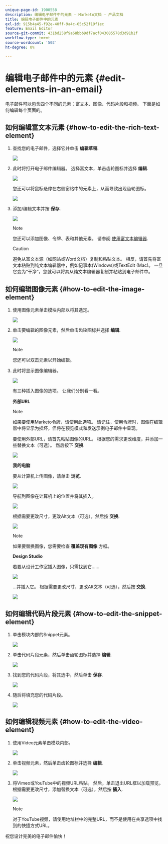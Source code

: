 ```yaml
---
unique-page-id: 1900558
description: 编辑电子邮件中的元素 — Marketo文档 — 产品文档
title: 编辑电子邮件中的元素
exl-id: 915b4a45-f92e-40ff-9a4c-65c52f19f1ec
feature: Email Editor
source-git-commit: 431bd258f9a68bbb9df7acf043085578d3d91b1f
workflow-type: tm+mt
source-wordcount: '502'
ht-degree: 0%

---
```


# 编辑电子邮件中的元素 {#edit-elements-in-an-email}

电子邮件可以包含四个不同的元素：富文本、图像、代码片段和视频。 下面是如何编辑每个页面的。

## 如何编辑富文本元素 {#how-to-edit-the-rich-text-element}

1. 查找您的电子邮件，选择它并单击 **编辑草稿**.

   ![](assets/one-edited.png)

1. 此时将打开电子邮件编辑器。 选择富文本，单击齿轮图标并选择 **编辑**.

   ![](assets/two.png)

   您还可以将鼠标悬停在右侧窗格中的元素上，从而导致出现齿轮图标。

   ![](assets/three.png)

1. 添加/编辑文本并按 **保存**.

   ![](assets/four.png)

   >[!NOTE]
   >
   >您还可以添加图像、令牌、表和其他元素。 请参阅 [使用富文本编辑器](/help/marketo/product-docs/email-marketing/general/understanding-the-email-editor/using-the-rich-text-editor.md).

   >[!CAUTION]
   >
   >避免从富文本源（如网站或Word文档）复制和粘贴文本。 相反，请首先将富文本粘贴到纯文本编辑器中，例如记事本(Windows)或TextEdit (Mac)。 一旦它变为“干净”，您就可以将其从纯文本编辑器复制并粘贴到电子邮件中。

## 如何编辑图像元素 {#how-to-edit-the-image-element}

1. 使用图像元素单击模块内部以将其选定。

   ![](assets/five.png)

1. 单击要编辑的图像元素，然后单击齿轮图标并选择 **编辑**.

   ![](assets/six.png)

   >[!NOTE]
   >
   >您还可以双击元素以开始编辑。

1. 此时将显示图像编辑器。

   ![](assets/seven.png)

   有三种插入图像的选项。 让我们分别看一看。

   **外部URL**

   >[!NOTE]
   >
   >如果要使用Marketo令牌，请使用此选项。 请记住，使用令牌时，图像在编辑器中将显示为损坏，但将在预览模式和发送示例电子邮件中呈现。

   要使用外部URL，请首先粘贴图像的URL。 根据您的需求更改维度，并添加一些替换文本（可选）。 然后按下 **交换**.

   ![](assets/eight.png)

   **我的电脑**

   要从计算机上传图像，请单击 **浏览**.

   ![](assets/nine.png)

   导航到图像在计算机上的位置并将其插入。

   ![](assets/ten.png)

   根据需要更改尺寸，更改Alt文本（可选），然后按 **交换**.

   ![](assets/eleven.png)

   >[!NOTE]
   >
   >如果要替换图像，您需要检查 **覆盖现有图像** 方框。

   **Design Studio**

   若要从设计工作室插入图像，只需找到它……

   ![](assets/twelve.png)

   ...并插入它。 根据需要更改尺寸，更改Alt文本（可选），然后按 **交换**.

   ![](assets/thirteen.png)

## 如何编辑代码片段元素 {#how-to-edit-the-snippet-element}

1. 单击模块内部的Snippet元素。

   ![](assets/fourteen.png)

1. 单击代码片段元素，然后单击齿轮图标并选择 **编辑**.

   ![](assets/fifteen.png)

1. 找到您的代码片段，将其选中，然后单击 **保存**.

   ![](assets/sixteen.png)

1. 随后将填充您的代码片段。

   ![](assets/eighteen.png)

## 如何编辑视频元素 {#how-to-edit-the-video-element}

1. 使用Video元素单击模块内部。

   ![](assets/nineteen.png)

1. 单击视频元素，然后单击齿轮图标并选择 **编辑**.

   ![](assets/twenty.png)

1. 将Vimeo或YouTube中的视频URL粘贴。 然后，单击退出URL框以加载预览。 根据需要更改尺寸，添加替换文本（可选），然后按 **插入**.

   ![](assets/twentyone.png)

   >[!NOTE]
   >
   >对于YouTube视频，请使用地址栏中的完整URL，而不是使用在共享选项中找到的快捷方式URL。

祝您设计完美的电子邮件愉快！
